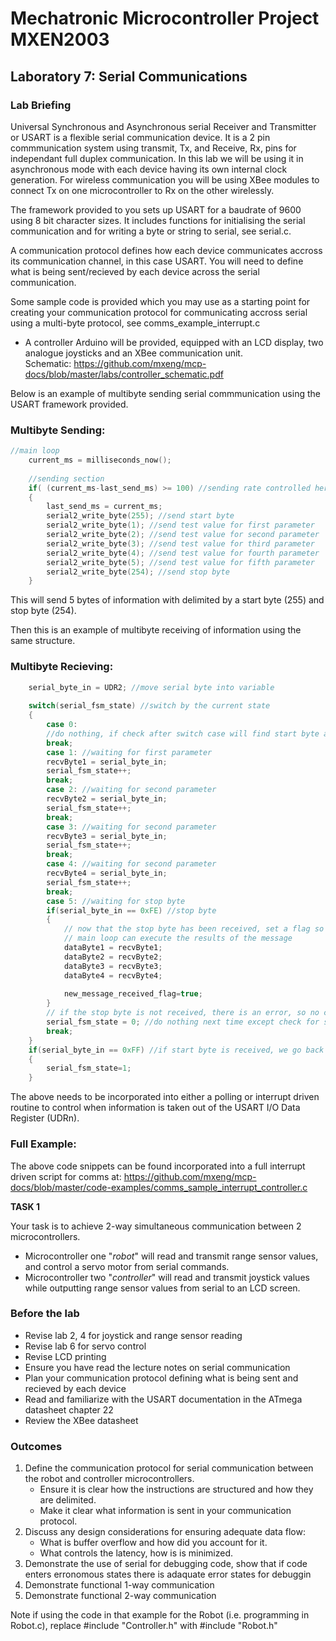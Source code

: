 # Mechatronic Microcontroller Project MXEN2003

## Laboratory 7: Serial Communications

### Lab Briefing

Universal Synchronous and Asynchronous serial Receiver and Transmitter or USART is a flexible serial communication device. It is a 2 pin commmunication system using transmit, Tx, and Receive, Rx, pins for independant full duplex communication. In this lab we will be using it in asynchronous mode with each device having its own internal clock generation. For wireless communication you will be using XBee modules to connect Tx on one microcontroller to Rx on the other wirelessly.

The framework provided to you sets up USART for a baudrate of 9600 using 8 bit character sizes. It includes functions for initialising the serial communication and for writing a byte or string to serial, see serial.c.

A communication protocol defines how each device communicates accross its communication channel, in this case USART. You will need to define what is being sent/recieved by each device across the serial communication.

Some sample code is provided which you may use as a starting point for creating your communication protocol for communicating accross serial using a multi-byte protocol, see comms_example_interrupt.c

- A controller Arduino will be provided, equipped with an LCD display, two analogue joysticks and an XBee communication unit.  
  Schematic: https://github.com/mxeng/mcp-docs/blob/master/labs/controller_schematic.pdf

Below is an example of multibyte sending serial commmunication using the USART framework provided.

### Multibyte Sending:
```c
//main loop
	current_ms = milliseconds_now();
	
	//sending section
	if( (current_ms-last_send_ms) >= 100) //sending rate controlled here
	{
		last_send_ms = current_ms;
		serial2_write_byte(255); //send start byte
		serial2_write_byte(1); //send test value for first parameter
		serial2_write_byte(2); //send test value for second parameter
		serial2_write_byte(3); //send test value for third parameter
		serial2_write_byte(4); //send test value for fourth parameter
		serial2_write_byte(5); //send test value for fifth parameter
		serial2_write_byte(254); //send stop byte
	}
```

This will send 5 bytes of information with delimited by a start byte (255) and stop byte (254).

Then this is an example of multibyte receiving of information using the same structure.

### Multibyte Recieving:
```c
	serial_byte_in = UDR2; //move serial byte into variable
	
	switch(serial_fsm_state) //switch by the current state
	{
		case 0:
		//do nothing, if check after switch case will find start byte and set serial_fsm_state to 1
		break;
		case 1: //waiting for first parameter
		recvByte1 = serial_byte_in;
		serial_fsm_state++;
		break;
		case 2: //waiting for second parameter
		recvByte2 = serial_byte_in;
		serial_fsm_state++;
		break;
		case 3: //waiting for second parameter
		recvByte3 = serial_byte_in;
		serial_fsm_state++;
		break;
		case 4: //waiting for second parameter
		recvByte4 = serial_byte_in;
		serial_fsm_state++;
		break;
		case 5: //waiting for stop byte
		if(serial_byte_in == 0xFE) //stop byte
		{
			// now that the stop byte has been received, set a flag so that the
			// main loop can execute the results of the message
			dataByte1 = recvByte1;
			dataByte2 = recvByte2;
			dataByte3 = recvByte3;
			dataByte4 = recvByte4;
			
			new_message_received_flag=true;
		}
		// if the stop byte is not received, there is an error, so no commands are implemented
		serial_fsm_state = 0; //do nothing next time except check for start byte (below)
		break;
	}
	if(serial_byte_in == 0xFF) //if start byte is received, we go back to expecting the first data byte
	{
		serial_fsm_state=1;
	}
```

The above needs to be incorporated into either a polling or interrupt driven routine to control when information is taken out of the USART I/O Data Register (UDRn).

### Full Example:
The above code snippets can be found incorporated into a full interrupt driven script for comms at:
https://github.com/mxeng/mcp-docs/blob/master/code-examples/comms_sample_interrupt_controller.c

**TASK 1**

Your task is to achieve 2-way simultaneous communication between 2 microcontrollers. 
- Microcontroller one "*robot*" will read and transmit range sensor values, and control a servo motor from serial commands.
- Microcontroller two "*controller*" will read and transmit joystick values while outputting range sensor values from serial to an LCD screen.

### Before the lab
- Revise lab 2, 4 for joystick and range sensor reading
- Revise lab 6 for servo control
- Revise LCD printing
- Ensure you have read the lecture notes on serial communication
- Plan your communication protocol defining what is being sent and recieved by each device
- Read and familiarize with the USART documentation in the ATmega datasheet chapter 22
- Review the XBee datasheet

### Outcomes

1. Define the communication protocol for serial communication between the robot and controller microcontrollers.
	- Ensure it is clear how the instructions are structured and how they are delimited.
	- Make it clear what information is sent in your communication protocol.
2. Discuss any design considerations for ensuring adequate data flow:
   	- What is buffer overflow and how did you account for it.
   	- What controls the latency, how is is minimized.
4. Demonstrate the use of serial for debugging code, show that if code enters erronomous states there is adaquate error states for debuggin
5. Demonstrate functional 1-way communication
6. Demonstrate functional 2-way communication


Note if using the code in that example for the Robot (i.e. programming in Robot.c), replace #include "Controller.h" with #include "Robot.h"
